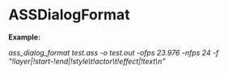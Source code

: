 ASSDialogFormat
===============
**Example:**

*ass_dialog_format test.ass -o test.out -ofps 23.976 -nfps 24 -f "!layer|!start-!end|!style\t!actor\t!effect|!text\n"*